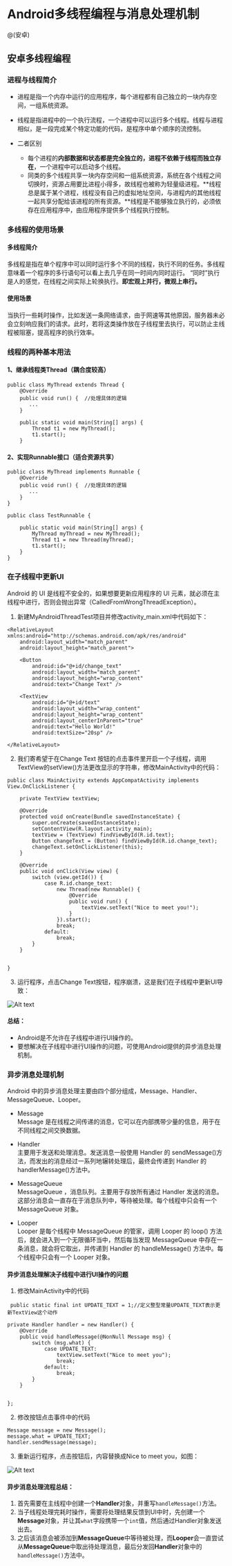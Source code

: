 # Android多线程编程与消息处理机制

@(安卓)


## 安卓多线程编程  

### 进程与线程简介 
+ 进程是指一个内存中运行的应用程序，每个进程都有自己独立的一块内存空间，一组系统资源。  

+ 线程是指进程中的一个执行流程，一个进程中可以运行多个线程。线程与进程相似，是一段完成某个特定功能的代码，是程序中单个顺序的流控制。  

+ 二者区别  
	+ 每个进程的**内部数据和状态都是完全独立的，进程不依赖于线程而独立存在**，一个进程中可以启动多个线程。
	+ 同类的多个线程共享一块内存空间和一组系统资源，系统在各个线程之间切换时，资源占用要比进程小得多，故线程也被称为轻量级进程。**线程总是属于某个进程，线程没有自己的虚拟地址空间，与进程内的其他线程一起共享分配给该进程的所有资源。**线程是不能够独立执行的，必须依存在应用程序中，由应用程序提供多个线程执行控制。  

### 多线程的使用场景  

#### 多线程简介
多线程是指在单个程序中可以同时运行多个不同的线程，执行不同的任务。多线程意味着一个程序的多行语句可以看上去几乎在同一时间内同时运行。 “同时”执行是人的感觉，在线程之间实际上轮换执行。**即宏观上并行，微观上串行。**  

#### 使用场景  
当执行一些耗时操作，比如发送一条网络请求，由于网速等其他原因，服务器未必会立刻响应我们的请求。此时，若将这类操作放在子线程里去执行，可以防止主线程被阻塞，提高程序的执行效率。  

### 线程的两种基本用法  

#### 1、继承线程类Thread（耦合度较高）  

```
public class MyThread extends Thread {
	@Override  
    public void run() {  //处理具体的逻辑
       ...
    }

	public static void main(String[] args) {
		Thread t1 = new MyThread();
		t1.start();
	}
```

#### 2、实现Runnable接口（适合资源共享）  

```
public class MyThread implements Runnable {
	@Override  
    public void run() {  //处理具体的逻辑
       ...     
    }
}

public class TestRunnable {

	public static void main(String[] args) {
		MyThread myThread = new MyThread();
		Thread t1 = new Thread(myThread);
		t1.start();
	}
}
```  

### 在子线程中更新UI  
Android 的 UI 是线程不安全的，如果想要更新应用程序的 UI 元素，就必须在主线程中进行，否则会抛出异常（CalledFromWrongThreadException）。  

1. 新建MyAndroidThreadTest项目并修改activity_main.xml中代码如下：  

```
<RelativeLayout xmlns:android="http://schemas.android.com/apk/res/android"
    android:layout_width="match_parent"
    android:layout_height="match_parent">

    <Button
        android:id="@+id/change_text"
        android:layout_width="match_parent"
        android:layout_height="wrap_content"
        android:text="Change Text" />

    <TextView
        android:id="@+id/text"
        android:layout_width="wrap_content"
        android:layout_height="wrap_content"
        android:layout_centerInParent="true"
        android:text="Hello World!"
        android:textSize="20sp" />

</RelativeLayout>
```  
2. 我们寄希望于在Change Text 按钮的点击事件里开启一个子线程，调用TextView的setView()方法更改显示的字符串，修改MainActivity中的代码：  

```
public class MainActivity extends AppCompatActivity implements View.OnClickListener {

    private TextView textView;

    @Override
    protected void onCreate(Bundle savedInstanceState) {
        super.onCreate(savedInstanceState);
        setContentView(R.layout.activity_main);
        textView = (TextView) findViewById(R.id.text);
        Button changeText = (Button) findViewById(R.id.change_text);
        changeText.setOnClickListener(this);
    }

    @Override
    public void onClick(View view) {
        switch (view.getId()) {
            case R.id.change_text:
                new Thread(new Runnable() {
                    @Override
                    public void run() {
                        textView.setText("Nice to meet you!");
                    }
                }).start();
                break;
            default:
                break;
        }
    }


}
```  
3. 运行程序，点击Change Text按钮，程序崩溃，这是我们在子线程中更新UI导致：  

![Alt text](img/Multithreading1.png)

#### 总结：  
+ Android是不允许在子线程中进行UI操作的。
+ 要想解决在子线程中进行UI操作的问题，可使用Android提供的异步消息处理机制。  

### 异步消息处理机制  

Android 中的异步消息处理主要由四个部分组成，Message、Handler、MessageQueue、Looper。  

+ Message  
Message 是在线程之间传递的消息，它可以在内部携带少量的信息，用于在不同线程之间交换数据。  

+ Handler  
主要用于发送和处理消息。发送消息一般使用 Handler 的 sendMessage()方法，而发出的消息经过一系列地辗转处理后，最终会传递到 Handler 的 handlerMessage()方法中。  

+ MessageQueue  
MessageQueue ，消息队列。主要用于存放所有通过 Handler 发送的消息。这部分消息会一直存在于消息队列中，等待被处理。每个线程中只会有一个 MessageQueue 对象。  

+ Looper  
Looper 是每个线程中 MessageQueue 的管家，调用 Looper 的 loop() 方法后，就会进入到一个无限循环当中，然后每当发现 MessageQueue 中存在一条消息，就会将它取出，并传递到 Handler 的 handleMessage() 方法中。每个线程中只会有一个 Looper 对象。  

#### 异步消息处理解决子线程中进行UI操作的问题  
1. 修改MainActivity中的代码  

```
 public static final int UPDATE_TEXT = 1;//定义整型常量UPDATE_TEXT表示更新TextView这个动作
```

```
private Handler handler = new Handler() {
    @Override
    public void handleMessage(@NonNull Message msg) {
        switch (msg.what) {
            case UPDATE_TEXT:
                textView.setText("Nice to meet you");
                break;
            default:
                break;
        }
    }


};
```  

2. 修改按钮点击事件中的代码  
```
Message message = new Message();
message.what = UPDATE_TEXT;
handler.sendMessage(message);
```  

3. 重新运行程序，点击按钮后，内容替换成Nice to meet you，如图：  

![Alt text](img/Multithreading2.png)

#### 异步消息处理流程总结：
1. 首先需要在主线程中创建一个**Handler**对象，并重写`handleMessage()`方法。
2. 当子线程处理完耗时操作，需要将处理结果反馈到UI中时，先创建一个**Message**对象，并让其`what`字段携带一个`int`值，然后通过Handler对象发送出去。
3. 之后该消息会被添加到**MessageQueue**中等待被处理，而**Looper**会一直尝试从**MessageQueue**中取出待处理消息，最后分发回**Handler**对象中的`handleMessage()`方法中。











